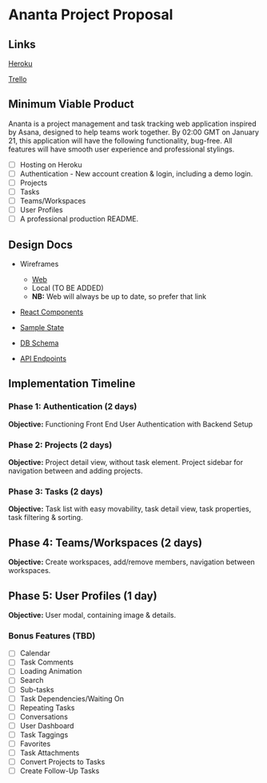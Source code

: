 # Ananta Project Proposal

## Links

[Heroku](http://ananta-app.herokuapp.com/)

[Trello](https://trello.com/b/Jnbix7YB/full-stack)

## Minimum Viable Product

Ananta is a project management and task tracking web application
inspired by Asana, designed to help teams work together.  By 02:00 GMT on January 21, this application will have the following functionality, bug-free.  All features will have smooth user experience and professional stylings.

- [ ] Hosting on Heroku
- [ ] Authentication
      - New account creation & login, including a demo login.
- [ ] Projects
- [ ] Tasks
- [ ] Teams/Workspaces
- [ ] User Profiles
- [ ] A professional production README.

## Design Docs

* Wireframes
    * [Web](https://app.quickfocus.com/snapup/preview/7219)
    * Local  (TO BE ADDED)
    * **NB:** Web will always be up to date, so prefer that link

* [React Components](component-hierarchy.md)

* [Sample State](sample-state.md)

* [DB Schema](schema.md)

* [API Endpoints](api-endpoints.md)

## Implementation Timeline

### Phase 1: Authentication (2 days)

**Objective:** Functioning Front End User Authentication with Backend Setup

### Phase 2: Projects (2 days)

**Objective:** Project detail view, without task element. Project sidebar
for navigation between and adding projects.

### Phase 3: Tasks (2 days)

**Objective:** Task list with easy movability, task detail view,
task properties, task filtering & sorting.

## Phase 4: Teams/Workspaces (2 days)

**Objective:** Create workspaces, add/remove members, navigation between
workspaces.

## Phase 5: User Profiles (1 day)

**Objective:** User modal, containing image & details.

### Bonus Features (TBD)
- [ ] Calendar
- [ ] Task Comments
- [ ] Loading Animation
- [ ] Search
- [ ] Sub-tasks
- [ ] Task Dependencies/Waiting On
- [ ] Repeating Tasks
- [ ] Conversations
- [ ] User Dashboard
- [ ] Task Taggings
- [ ] Favorites
- [ ] Task Attachments
- [ ] Convert Projects to Tasks
- [ ] Create Follow-Up Tasks
